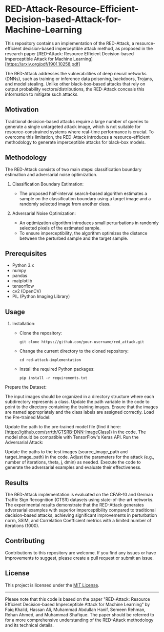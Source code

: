 # RED-Attack-Resource-Efficient-Decision-based-Attack-for-Machine-Learning

This repository contains an implementation of the RED-Attack, a resource-efficient decision-based imperceptible attack method, as proposed in the research paper [RED-Attack: Resource Efficient Decision-based Imperceptible Attack for Machine Learning][https://arxiv.org/pdf/1901.10258.pdf]

The RED-Attack addresses the vulnerabilities of deep neural networks (DNNs), such as training or inference data poisoning, backdoors, Trojans, and model stealing. Unlike other black-box-based attacks that rely on output probability vectors/distributions, the RED-Attack conceals this information to mitigate such attacks.

## Motivation

Traditional decision-based attacks require a large number of queries to generate a single untargeted attack image, which is not suitable for resource-constrained systems where real-time performance is crucial. To overcome this limitation, the RED-Attack introduces a resource-efficient methodology to generate imperceptible attacks for black-box models.

## Methodology

The RED-Attack consists of two main steps: classification boundary estimation and adversarial noise optimization.

1. Classification Boundary Estimation:
   - The proposed half-interval search-based algorithm estimates a sample on the classification boundary using a target image and a randomly selected image from another class.

2. Adversarial Noise Optimization:
   - An optimization algorithm introduces small perturbations in randomly selected pixels of the estimated sample.
   - To ensure imperceptibility, the algorithm optimizes the distance between the perturbed sample and the target sample.

## Prerequisites

- Python 3.x
- numpy
- pandas
- matplotlib
- tensorflow
- cv2 (OpenCV)
- PIL (Python Imaging Library)

## Usage

1. Installation:
   - Clone the repository:

     ```shell
     git clone https://github.com/your-username/red_attack.git
     ```

   - Change the current directory to the cloned repository:

     ```shell
     cd red-attack-implementation
     ```

   - Install the required Python packages:

     ```shell
     pip install -r requirements.txt
     ```

Prepare the Dataset:

The input images should be organized in a directory structure where each subdirectory represents a class.
Update the path variable in the code to point to the directory containing the training images.
Ensure that the images are named appropriately and the class labels are assigned correctly.
Load the Pre-trained Model:
 
Update the path to the pre-trained model file (find it here: [https://github.com/srrtth/GTSRB-DNN-ImageClass]) in the code.
The model should be compatible with TensorFlow's Keras API.
Run the Adversarial Attack:

Update the paths to the test images (source_image_path and target_image_path) in the code.
Adjust the parameters for the attack (e.g., number of iterations, theta, j, dmin) as needed.
Execute the code to generate the adversarial examples and evaluate their effectiveness.

## Results

The RED-Attack implementation is evaluated on the CFAR-10 and German Traffic Sign Recognition (GTSR) datasets using state-of-the-art networks. The experimental results demonstrate that the RED-Attack generates adversarial examples with superior imperceptibility compared to traditional decision-based attacks, achieving significant improvements in perturbation norm, SSIM, and Correlation Coefficient metrics with a limited number of iterations (1000).

## Contributing

Contributions to this repository are welcome. If you find any issues or have improvements to suggest, please create a pull request or submit an issue.

## License

This project is licensed under the [MIT License](LICENSE).

---

Please note that this code is based on the paper "RED-Attack: Resource Efficient Decision-based Imperceptible Attack for Machine Learning" by Faiq Khalid, Hassan Ali, Muhammad Abdullah Hanif, Semeen Rehman, Rehan Ahmed, and Muhammad Shafique. The paper should be referred to for a more comprehensive understanding of the RED-Attack methodology and its technical details.
